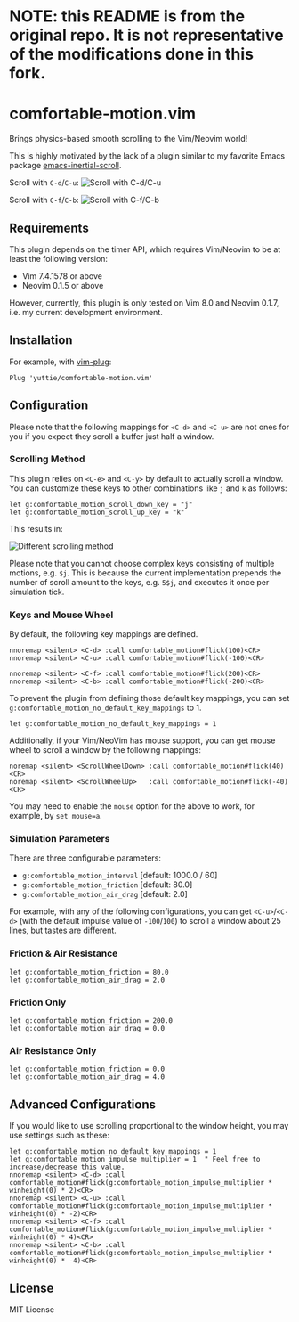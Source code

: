# NOTE: this README is from the original repo. It is not representative of the modifications done in this fork.

# comfortable-motion.vim

Brings physics-based smooth scrolling to the Vim/Neovim world!

This is highly motivated by the lack of a plugin similar to my favorite Emacs package [emacs-inertial-scroll](https://github.com/kiwanami/emacs-inertial-scroll).

Scroll with `C-d`/`C-u`:
![Scroll with `C-d`/`C-u`](https://cloud.githubusercontent.com/assets/158553/21579969/841ab468-d013-11e6-8ce6-aa5442d52b6b.gif)

Scroll with `C-f`/`C-b`:
![Scroll with `C-f`/`C-b`](https://cloud.githubusercontent.com/assets/158553/21579968/841929ea-d013-11e6-82fb-e0f3d3e8e896.gif)


## Requirements
This plugin depends on the timer API, which requires Vim/Neovim to be at least the following version:

- Vim 7.4.1578 or above
- Neovim 0.1.5 or above

However, currently, this plugin is only tested on Vim 8.0 and Neovim 0.1.7, i.e. my current development environment.


## Installation

For example, with [vim-plug](https://github.com/junegunn/vim-plug):
```vim
Plug 'yuttie/comfortable-motion.vim'
```


## Configuration

Please note that the following mappings for `<C-d>` and `<C-u>` are not ones for you if you expect they scroll a buffer just half a window.

### Scrolling Method

This plugin relies on `<C-e>` and `<C-y>` by default to actually scroll a window.
You can customize these keys to other combinations like `j` and `k` as follows:

```vim
let g:comfortable_motion_scroll_down_key = "j"
let g:comfortable_motion_scroll_up_key = "k"
```

This results in:

![Different scrolling method](https://cloud.githubusercontent.com/assets/158553/24331179/ebc5b106-1269-11e7-90c2-747a68dec44b.gif)

Please note that you cannot choose complex keys consisting of multiple motions, e.g. `$j`.
This is because the current implementation prepends the number of scroll amount to the keys, e.g. `5$j`, and executes it once per simulation tick.


### Keys and Mouse Wheel

By default, the following key mappings are defined.

```vim
nnoremap <silent> <C-d> :call comfortable_motion#flick(100)<CR>
nnoremap <silent> <C-u> :call comfortable_motion#flick(-100)<CR>

nnoremap <silent> <C-f> :call comfortable_motion#flick(200)<CR>
nnoremap <silent> <C-b> :call comfortable_motion#flick(-200)<CR>
```

To prevent the plugin from defining those default key mappings,
you can set `g:comfortable_motion_no_default_key_mappings` to 1.

```vim
let g:comfortable_motion_no_default_key_mappings = 1
```


Additionally, if your Vim/NeoVim has mouse support, you can get mouse wheel to scroll a window by the following mappings:

```vim
noremap <silent> <ScrollWheelDown> :call comfortable_motion#flick(40)<CR>
noremap <silent> <ScrollWheelUp>   :call comfortable_motion#flick(-40)<CR>
```

You may need to enable the `mouse` option for the above to work, for example, by `set mouse=a`.


### Simulation Parameters

There are three configurable parameters:

* `g:comfortable_motion_interval` [default: 1000.0 / 60]
* `g:comfortable_motion_friction` [default: 80.0]
* `g:comfortable_motion_air_drag` [default: 2.0]

For example, with any of the following configurations, you can get `<C-u>`/`<C-d>` (with the
default impulse value of `-100`/`100`) to scroll a window about 25 lines, but
tastes are different.


### Friction & Air Resistance

```vim
let g:comfortable_motion_friction = 80.0
let g:comfortable_motion_air_drag = 2.0
```


### Friction Only

```vim
let g:comfortable_motion_friction = 200.0
let g:comfortable_motion_air_drag = 0.0
```


### Air Resistance Only

```vim
let g:comfortable_motion_friction = 0.0
let g:comfortable_motion_air_drag = 4.0
```


## Advanced Configurations

If you would like to use scrolling proportional to the window height,
you may use settings such as these:
```vim
let g:comfortable_motion_no_default_key_mappings = 1
let g:comfortable_motion_impulse_multiplier = 1  " Feel free to increase/decrease this value.
nnoremap <silent> <C-d> :call comfortable_motion#flick(g:comfortable_motion_impulse_multiplier * winheight(0) * 2)<CR>
nnoremap <silent> <C-u> :call comfortable_motion#flick(g:comfortable_motion_impulse_multiplier * winheight(0) * -2)<CR>
nnoremap <silent> <C-f> :call comfortable_motion#flick(g:comfortable_motion_impulse_multiplier * winheight(0) * 4)<CR>
nnoremap <silent> <C-b> :call comfortable_motion#flick(g:comfortable_motion_impulse_multiplier * winheight(0) * -4)<CR>
```


## License

MIT License

